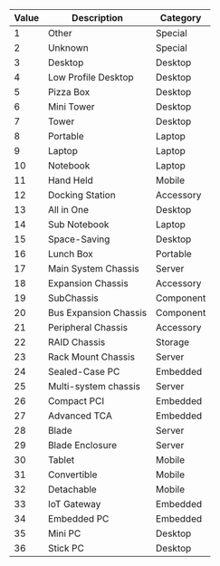 | Value | Description | Category |
|-------|-------------|----------|
| 1 | Other | Special |
| 2 | Unknown | Special |
| 3 | Desktop | Desktop |
| 4 | Low Profile Desktop | Desktop |
| 5 | Pizza Box | Desktop |
| 6 | Mini Tower | Desktop |
| 7 | Tower | Desktop |
| 8 | Portable | Laptop |
| 9 | Laptop | Laptop |
| 10 | Notebook | Laptop |
| 11 | Hand Held | Mobile |
| 12 | Docking Station | Accessory |
| 13 | All in One | Desktop |
| 14 | Sub Notebook | Laptop |
| 15 | Space-Saving | Desktop |
| 16 | Lunch Box | Portable |
| 17 | Main System Chassis | Server |
| 18 | Expansion Chassis | Accessory |
| 19 | SubChassis | Component |
| 20 | Bus Expansion Chassis | Component |
| 21 | Peripheral Chassis | Accessory |
| 22 | RAID Chassis | Storage |
| 23 | Rack Mount Chassis | Server |
| 24 | Sealed-Case PC | Embedded |
| 25 | Multi-system chassis | Server |
| 26 | Compact PCI | Embedded |
| 27 | Advanced TCA | Embedded |
| 28 | Blade | Server |
| 29 | Blade Enclosure | Server |
| 30 | Tablet | Mobile |
| 31 | Convertible | Mobile |
| 32 | Detachable | Mobile |
| 33 | IoT Gateway | Embedded |
| 34 | Embedded PC | Embedded |
| 35 | Mini PC | Desktop |
| 36 | Stick PC | Desktop |
